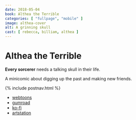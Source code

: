 ```yaml
---
date: 2018-05-04
book: Althea the Terrible
categories: [ "fullpage", "mobile" ]
image: althea-cover
alt: A grinning skull
cast: [ rebecca, billiam, althea ]
---
```

# Althea the Terrible

**Every sorcerer** needs a talking skull in their life.

A minicomic about digging up the past and making new friends.

{% include postnav.html %}

- [webtoons](https://www.webtoons.com/en/challenge/althea-the-terrible/list?title_no=732580)
- [gumroad](https://gum.co/cLyet)
- [ko-fi](https://ko-fi.com/s/41e3502b34)
- [artstation](https://artstn.co/m/YgMaV)
